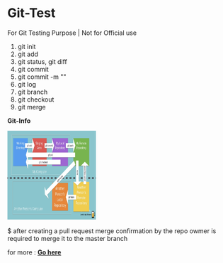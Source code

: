 # Git-Test
For Git Testing Purpose |  Not for Official use

1. git init
2. git add 
3. git status, git diff
3. git commit 
4. git commit -m ""
5. git log
6. git branch 
7. git checkout
8. git merge

<p><b> Git-Info </b></p>
<img style = "width:200px; height:200px;" src="git-info.PNG" />

$ after creating a pull request merge confirmation by the repo owmer is required to merge it to the
master branch

for more :
<b><a href="https://learngitbranching.js.org/"> Go here </a></b>
